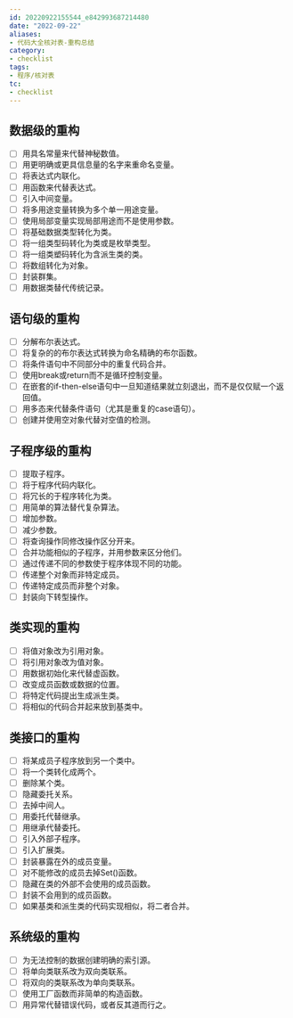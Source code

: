 ```yaml
---
id: 20220922155544_e842993687214480
date: "2022-09-22"
aliases:
- 代码大全核对表-重构总结
category:
- checklist
tags:
- 程序/核对表
tc:
- checklist
---
```


## 数据级的重构

- [ ] 用具名常量来代替神秘数值。
- [ ] 用更明确或更具信息量的名字来重命名变量。
- [ ] 将表达式内联化。
- [ ] 用函数来代替表达式。
- [ ] 引入中间变量。
- [ ] 将多用途变量转换为多个单一用途变量。
- [ ] 使用局部变量实现局部用途而不是使用参数。
- [ ] 将基础数据类型转化为类。
- [ ] 将一组类型码转化为类或是枚举类型。
- [ ] 将一组类塑码转化为含派生类的类。
- [ ] 将数组转化为对象。
- [ ] 封装群集。
- [ ] 用数据类替代传统记录。

## 语句级的重构

- [ ] 分解布尔表达式。
- [ ] 将复杂的的布尔表达式转换为命名精确的布尔函数。
- [ ] 将条件语句中不同部分中的重复代码合并。
- [ ] 使用break或return而不是循环控制变量。
- [ ] 在嵌套的if-then-else语句中一旦知道结果就立刻退出，而不是仅仅赋一个返回值。
- [ ] 用多态来代替条件语句（尤其是重复的case语句）。
- [ ] 创建并使用空对象代替对空值的检测。

## 子程序级的重构

- [ ] 提取子程序。
- [ ] 将于程序代码内联化。
- [ ] 将冗长的于程序转化为类。
- [ ] 用简单的算法替代复杂算法。
- [ ] 增加参数。
- [ ] 减少参数。
- [ ] 将查询操作同修改操作区分开来。
- [ ] 合并功能相似的子程序，并用参数来区分他们。
- [ ] 通过传递不同的参数使于程序体现不同的功能。
- [ ] 传递整个对象而非特定成员。
- [ ] 传递特定成员而非整个对象。
- [ ] 封装向下转型操作。

## 类实现的重构

- [ ] 将值对象改为引用对象。
- [ ] 将引用对象改为值对象。
- [ ] 用数据初始化来代替虚函数。
- [ ] 改变成员函数或数据的位置。
- [ ] 将特定代码提出生成派生类。
- [ ] 将相似的代码合并起来放到基类中。

## 类接口的重构

- [ ] 将某成员子程序放到另一个类中。
- [ ] 将一个类转化成两个。
- [ ] 删除某个类。
- [ ] 隐藏委托关系。
- [ ] 去掉中间人。
- [ ] 用委托代替继承。
- [ ] 用继承代替委托。
- [ ] 引入外部子程序。
- [ ] 引入扩展类。
- [ ] 封装暴露在外的成员变量。
- [ ] 对不能修改的成员去掉Set()函数。
- [ ] 隐藏在类的外部不会使用的成员函数。
- [ ] 封装不会用到的成员函数。
- [ ] 如果基类和派生类的代码实现相似，将二者合并。

## 系统级的重构

- [ ] 为无法控制的数据创建明确的索引源。
- [ ] 将单向类联系改为双向类联系。
- [ ] 将双向的类联系改为单向类联系。
- [ ] 使用工厂函数而非简单的构造函数。
- [ ] 用异常代替错误代码，或者反其道而行之。
